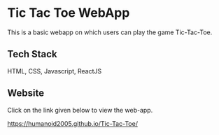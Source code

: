 
# Tic Tac Toe WebApp

This is a basic webapp on which users can play the game Tic-Tac-Toe.




## Tech Stack

HTML, CSS, Javascript, ReactJS


## Website

Click on the link given below to view the web-app.

https://humanoid2005.github.io/Tic-Tac-Toe/


